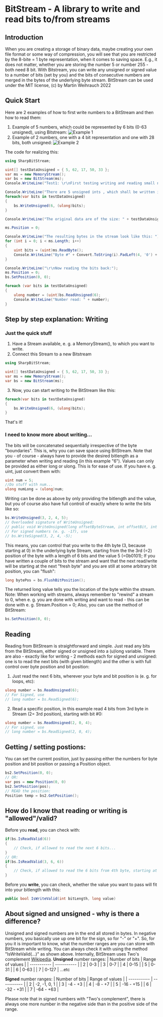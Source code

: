 
# BitStream - A library to write and read bits to/from streams
## Introduction
When you are creating a storage of binary data, maybe creating your own file format or some way of compression, you will see that you are restricted by the 8-bite = 1 byte representation, when it comes to saving space. E.g., it does not matter, whether you are storing the number 5 or number 255 - both need 8 bit. 
With Bitstream, you can write any unsigned or signed value to a number of bits (set by you) and the bits of consecutive numbers are merged in the bytes of the underlying byte stream.
BitStream can be used under the MIT license, (c) by Martin Weihrauch 2022

## Quick Start
Here are 2 examples of how to first write numbers to a BitStream and then how to read them:


1. Example of 5 numbers, which could be represented by 6 bits (0-63 unsigned), using Bitstream:
![Example 1](https://github.com/martinweihrauch/Bitstream/raw/main/BitStream/TestApplication/images/slide1.jpg?raw=true)
2. Example of 2 numbers, one with a 4 bit representation and one with 28 bits, both unsigned:
![Example 2](https://github.com/martinweihrauch/Bitstream/raw/main/BitStream/TestApplication/images/slide2.jpg?raw=true)


The code for realizing this: 

```csharp
using SharpBitStream;

uint[] testDataUnsigned = { 5, 62, 17, 50, 33 };
var ms = new MemoryStream();
var bs = new BitStream(ms);
Console.WriteLine("Test1: \r\nFirst testing writing and reading small numbers of a max of 6 bits.");

Console.WriteLine("There are 5 unsigned ints , which shall be written into 6 bits each as they are all small than 64: 5, 62, 17, 50, 33");
foreach(var bits in testDataUnsigned)
{
    bs.WriteUnsigned(6, (ulong)bits);
}

Console.WriteLine("The original data are of the size: " + testDataUnsigned.Length + " bytes. The size of the stream is now: " + ms.Length + " bytes\r\nand the bytes in it are: ");

ms.Position = 0;

Console.WriteLine("The resulting bytes in the stream look like this: ");
for (int i = 0; i < ms.Length; i++)
{
    uint bits = (uint)ms.ReadByte();
    Console.WriteLine("Byte #" + Convert.ToString(i).PadLeft(4, '0') + ": " + Convert.ToString(bits, 2).PadLeft(8, '0'));
}

Console.WriteLine("\r\nNow reading the bits back:");
ms.Position = 0;
bs.SetPosition(0, 0);

foreach (var bits in testDataUnsigned)
{
    ulong number = (uint)bs.ReadUnsigned(6);
    Console.WriteLine("Number read: " + number);
}
```
	
## Step by step explanation: Writing
### Just the quick stuff

1. Have a Stream available, e. g. a MemoryStream(), to which you want to write. 
2. Connect this Stream to a new Bitstream

```csharp
using SharpBitStream;

uint[] testDataUnsigned = { 5, 62, 17, 50, 33 };
var ms = new MemoryStream();
var bs = new BitStream(ms);
```

3. Now, you can start writing to the BitStream like this:

```csharp
foreach(var bits in testDataUnsigned)
{
    bs.WriteUnsigned(6, (ulong)bits);
}
```
That's it!

### I need to know more about writing...
The bits will be concatenated sequentially irrespective of the byte "boundaries". This is, why you can save space using BitStream.
Note that you - of course - always have to provide the desired bitlength as a parameter when writing and reading (in this example "6").
Values can only be provided as either long or ulong. This is for ease of use. If you have e. g. uint, just convert them with:
```csharp	
uint num = 5;
//Do stuff with num...
ulong numLong = (ulong)num;
```
Writing can be done as above by only providing the bitlength and the value, but you of course also have full controll of exactly where to write the bits like so:
```csharp	
bs.WriteUnsigned(3, 2, 4, 5);
// Overloaded signature of WriteUnsigned:
// public void WriteUnsigned(long offsetByteStream, int offsetBit, int bitLength, ulong value)
// For signed numbers (e. g. -17), use
// bs.WriteSigned(3, 2, 4, -5);
```
This means, you can control that you write to the 4th byte (3, because starting at 0) in the underlying byte Stream, 
starting from the the 3rd (=2) position of the byte with a length of 6 bits and the value 5 (=0b0101);
If you have written a couple of bits to the stream and want that the next read/write will be starting at the next "fresh byte" and you are still at some 
arbitrary bit position, you can "flush":
```csharp	
long bytePos = bs.FlushBitPosition();
```
The returned long value tells you the location of the byte within the stream.
Note: When working with streams, always remember to "rewind" a stream to 0, when e. g. you are done with writing and want to read - this can be done with 
e. g. Stream.Position = 0; Also, you can use the method of BitStream:
```csharp	
bs.SetPosition(0, 0);
```

## Reading
Reading from BitStream is straightforward and simple. Just read any bits from the BitStream, either signed or unsigned into a (u)long variable.
There are also - exactly like for writing - 2 methods each for signed and unsigned: one is to read the next bits (with given bitlength) and the other
is with full control over byte position and bit position:
1. Just read the next 6 bits, wherever your byte and bit position is (e. g. for loops, etc):
```csharp	
ulong number = bs.ReadUnsigned(6);
// For Signed, use 
// long number = bs.ReadSigned(6);
```
2. Read a specific position, in this example read 4 bits from 3rd byte in Stream (2= 3rd position), starting with bit #0:
```csharp	
ulong number = bs.ReadUnsigned(2, 0, 4);
// For signed, use
// long number = bs.ReadSigned(2, 0, 4);
```

## Getting / setting postions:
You can set the current position, just by passing either the numbers for byte position and bit position or passing a Position object.
```csharp	
bs2.SetPosition(0, 0);
// OR: 
var pos = new Position(0, 0)
bs2.SetPosition(pos);
// READ the position:
Position temp = bs2.GetPosition();
```
	
## How do I know that reading or writing is "allowed"/valid?
Before you **read**, you can check with:
```csharp	
if(bs.IsReadValid(6))
{
	// Check, if allowed to read the next 6 bits...
}
// OR: 
if(bs.IsReadValid(3, 6, 6))
{
	// Check, if allowed to read the 6 bits from 4th byte, starting at bit position 6 for 6 bits.
}

```
Before you **write**, you can check, whether the value you want to pass will fit into your bitlength with this:
```csharp	
public bool IsWriteValid(int bitLength, long value)
```

## About signed and unsigned - why is there a difference?
Unsigned and signed numbers are in the end all stored in bytes. In negative numbers, you basically use up one bit for the sign, so for "-" or "+".
So, for you it is important to know, what the number ranges are you can store with BitStream while writing. You can always check it with
using the method "IsWriteValid(...)" as shown above.
Internally, BitStream uses Two's complement [Wikipedia](https://en.wikipedia.org/wiki/Two%27s_complement).
**Unsigned** number ranges:
| Number of bits | Range of values |
| ----------- | ----------- |
| 2 | 0-3 |
| 3 | 0-7 | 
| 4 | 0-15 | 
| 5 | 0-31 |
| 6 | 0-63 |
| 7 | 0-127 |
...etc

**Signed** number ranges:
| Number of bits | Range of values |
| ----------- | ----------- |
| 2 | -2, -1, 0, 1 |
| 3 | -4 - +3 | 
| 4 | -8 - +7 | 
| 5 | -16 - +15 |
| 6 | -32 - +31 |
| 7 | -64 - +63 |

Please note that in signed numbers with "Two's complement", there is always one more number in the negative side than in the positive side of the range.
	
